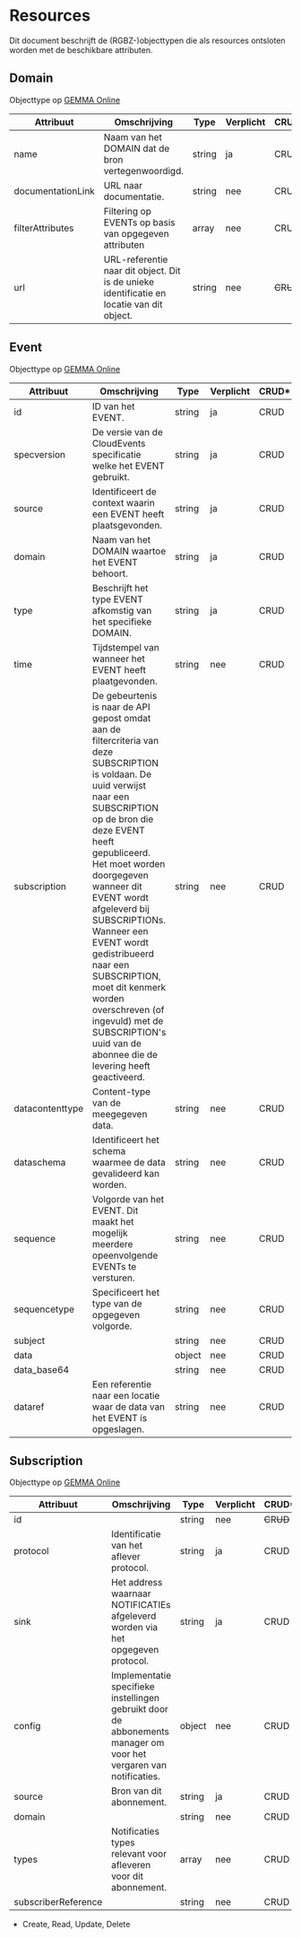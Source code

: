# Resources

Dit document beschrijft de (RGBZ-)objecttypen die als resources ontsloten
worden met de beschikbare attributen.


## Domain

Objecttype op [GEMMA Online](https://www.gemmaonline.nl/index.php/Rgbz_1.0/doc/objecttype/domain)

| Attribuut | Omschrijving | Type | Verplicht | CRUD* |
| --- | --- | --- | --- | --- |
| name | Naam van het DOMAIN dat de bron vertegenwoordigd. | string | ja | C​R​U​D |
| documentationLink | URL naar documentatie. | string | nee | C​R​U​D |
| filterAttributes | Filtering op EVENTs op basis van opgegeven attributen | array | nee | C​R​U​D |
| url | URL-referentie naar dit object. Dit is de unieke identificatie en locatie van dit object. | string | nee | ~~C~~​R​~~U~~​~~D~~ |

## Event

Objecttype op [GEMMA Online](https://www.gemmaonline.nl/index.php/Rgbz_1.0/doc/objecttype/event)

| Attribuut | Omschrijving | Type | Verplicht | CRUD* |
| --- | --- | --- | --- | --- |
| id | ID van het EVENT. | string | ja | C​R​U​D |
| specversion | De versie van de CloudEvents specificatie welke het EVENT gebruikt. | string | ja | C​R​U​D |
| source | Identificeert de context waarin een EVENT heeft plaatsgevonden. | string | ja | C​R​U​D |
| domain | Naam van het DOMAIN waartoe het EVENT behoort. | string | ja | C​R​U​D |
| type | Beschrijft het type EVENT afkomstig van het specifieke DOMAIN. | string | ja | C​R​U​D |
| time | Tijdstempel van wanneer het EVENT heeft plaatgevonden. | string | nee | C​R​U​D |
| subscription | De gebeurtenis is naar de API gepost omdat aan de filtercriteria van deze SUBSCRIPTION is voldaan. De uuid verwijst naar een SUBSCRIPTION op de bron die deze EVENT heeft gepubliceerd. Het moet worden doorgegeven wanneer dit EVENT wordt afgeleverd bij SUBSCRIPTIONs. Wanneer een EVENT wordt gedistribueerd naar een SUBSCRIPTION, moet dit kenmerk worden overschreven (of ingevuld) met de SUBSCRIPTION&#x27;s uuid van de abonnee die de levering heeft geactiveerd. | string | nee | C​R​U​D |
| datacontenttype | Content-type van de meegegeven data. | string | nee | C​R​U​D |
| dataschema | Identificeert het schema waarmee de data gevalideerd kan worden. | string | nee | C​R​U​D |
| sequence | Volgorde van het EVENT. Dit maakt het mogelijk meerdere opeenvolgende EVENTs te versturen. | string | nee | C​R​U​D |
| sequencetype | Specificeert het type van de opgegeven volgorde. | string | nee | C​R​U​D |
| subject |  | string | nee | C​R​U​D |
| data |  | object | nee | C​R​U​D |
| data_base64 |  | string | nee | C​R​U​D |
| dataref | Een referentie naar een locatie waar de data van het EVENT is opgeslagen. | string | nee | C​R​U​D |

## Subscription

Objecttype op [GEMMA Online](https://www.gemmaonline.nl/index.php/Rgbz_1.0/doc/objecttype/subscription)

| Attribuut | Omschrijving | Type | Verplicht | CRUD* |
| --- | --- | --- | --- | --- |
| id |  | string | nee | ~~C~~​R​~~U~~​~~D~~ |
| protocol | Identificatie van het aflever protocol. | string | ja | C​R​U​D |
| sink | Het address waarnaar NOTIFICATIEs afgeleverd worden via het opgegeven protocol. | string | ja | C​R​U​D |
| config | Implementatie specifieke instellingen gebruikt door de abbonements manager om voor het vergaren van notificaties. | object | nee | C​R​U​D |
| source | Bron van dit abonnement. | string | ja | C​R​U​D |
| domain |  | string | nee | C​R​U​D |
| types | Notificaties types relevant voor afleveren voor dit abonnement. | array | nee | C​R​U​D |
| subscriberReference |  | string | nee | C​R​U​D |


* Create, Read, Update, Delete
